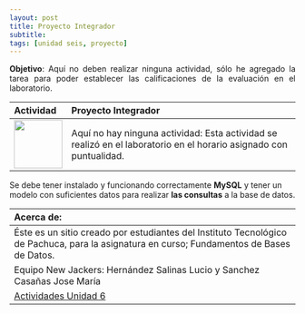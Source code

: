 ```yaml
---
layout: post
title: Proyecto Integrador
subtitle: 
tags: [unidad seis, proyecto]
---
```

<p style="text-align: justify;"><B>Objetivo</B>: Aquí no deben realizar ninguna actividad, sólo he agregado la tarea para poder establecer las calificaciones de la evaluación en el laboratorio.
</p>

| Actividad | Proyecto Integrador
| :------- | :------ 
|  <img src="https://basededatostec.github.io/img/04presentacion.png" width="85" height="85"> | Aquí no hay ninguna actividad: Esta actividad se realizó en el laboratorio en el horario asignado con puntualidad.  

Se debe tener instalado y funcionando correctamente <b>MySQL</b> y tener un modelo con suficientes datos para realizar <b>las consultas</b> a la base de datos.

|  Acerca de: | 
| :------ | 
| Éste es un sitio creado por estudiantes del Instituto Tecnológico de Pachuca, para la asignatura en curso; Fundamentos de Bases de Datos. | 
| Equipo New Jackers: Hernández Salinas Lucio y Sanchez Casañas Jose María |
| <a href="https://basededatostec.github.io/unidadseis/">Actividades Unidad 6</a> |
